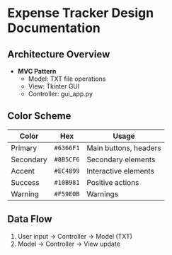 # Expense Tracker Design Documentation

## Architecture Overview
- **MVC Pattern**
  - Model: TXT file operations
  - View: Tkinter GUI
  - Controller: gui_app.py

## Color Scheme
| Color       | Hex       | Usage               |
|-------------|-----------|---------------------|
| Primary     | `#6366F1` | Main buttons, headers|
| Secondary   | `#8B5CF6` | Secondary elements  |
| Accent      | `#EC4899` | Interactive elements|
| Success     | `#10B981` | Positive actions    |
| Warning     | `#F59E0B` | Warnings            |

## Data Flow
1. User input → Controller → Model (TXT)
2. Model → Controller → View update
